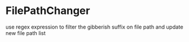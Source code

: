 # FilePathChanger
use  regex expression to filter the gibberish suffix on file path and update new file path list
